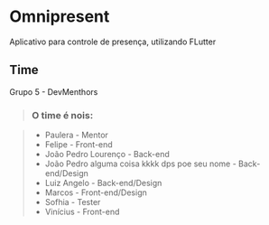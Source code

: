 # Omnipresent

Aplicativo para controle de presença, utilizando FLutter

## Time

Grupo 5 - DevMenthors

> ### O time é nois:

> - Paulera - Mentor
> - Felipe - Front-end
> - João Pedro Lourenço - Back-end
> - João Pedro alguma coisa kkkk dps poe seu nome - Back-end/Design
> - Luiz Angelo - Back-end/Design
> - Marcos  - Front-end/Design
> - Sofhia - Tester
> - Vinícius - Front-end
